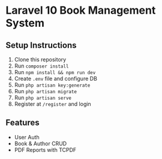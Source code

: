 # Laravel 10 Book Management System

## Setup Instructions

1. Clone this repository
2. Run `composer install`
3. Run `npm install && npm run dev`
4. Create `.env` file and configure DB
5. Run `php artisan key:generate`
6. Run `php artisan migrate`
7. Run `php artisan serve`
8. Register at `/register` and login

## Features
- User Auth
- Book & Author CRUD
- PDF Reports with TCPDF
